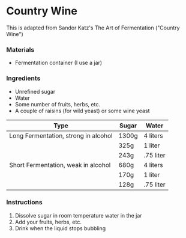# Country Wine 

This is adapted from Sandor Katz's The Art of Fermentation ("Country Wine")

### Materials

* Fermentation container (I use a jar)

### Ingredients

* Unrefined sugar
* Water
* Some number of fruits, herbs, etc.
* A couple of raisins (for wild yeast) or some wine yeast



| Type                                 | Sugar | Water     |
| ------------------------------------ | ----- | --------- |
| Long Fermentation, strong in alcohol | 1300g | 4 liters  |
|                                      | 325g  | 1 liter   |
|                                      | 243g  | .75 liter |
| Short Fermentation, weak in alcohol  | 680g  | 4 liters  |
|                                      | 170g  | 1 liter   |
|                                      | 128g  | .75 liter |

### 

### Instructions

1. Dissolve sugar in room temperature water in the jar
2. Add your fruits, herbs, etc.
3. Drink when the liquid stops bubbling





